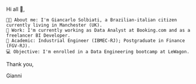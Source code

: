 Hi all 👋,

	👨‍🦳 About me: I'm Giancarlo Solbiati, a Brazilian-italian citizen currently living in Manchester (UK).
	💼 Work: I'm currently working as Data Analyst at Booking.com and as a freelancer BI Developer.
	📓 Academic: Industrial Engineer (IBMEC-RJ); Postgraduate in Finance (FGV-RJ).
	💻 Objective: I'm enrolled in a Data Engineering bootcamp at LeWagon.

Thank you,

Gianni
